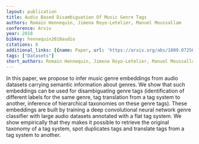 ```yaml
---
layout: publication
title: Audio Based Disambiguation Of Music Genre Tags
authors: Romain Hennequin, Jimena Royo-Letelier, Manuel Moussallam
conference: Arxiv
year: 2018
bibkey: hennequin2018audio
citations: 8
additional_links: [{name: Paper, url: 'https://arxiv.org/abs/1809.07256'}]
tags: ["Datasets"]
short_authors: Romain Hennequin, Jimena Royo-Letelier, Manuel Moussallam
---
```

In this paper, we propose to infer music genre embeddings from audio datasets
carrying semantic information about genres. We show that such embeddings can be
used for disambiguating genre tags (identification of different labels for the
same genre, tag translation from a tag system to another, inference of
hierarchical taxonomies on these genre tags). These embeddings are built by
training a deep convolutional neural network genre classifier with large audio
datasets annotated with a flat tag system. We show empirically that they makes
it possible to retrieve the original taxonomy of a tag system, spot duplicates
tags and translate tags from a tag system to another.